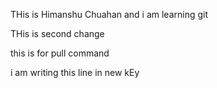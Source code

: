 THis is Himanshu Chuahan 
 and i am learning git
 
 THis is second change
 
 this is for pull command




 i am writing this line in new kEy
